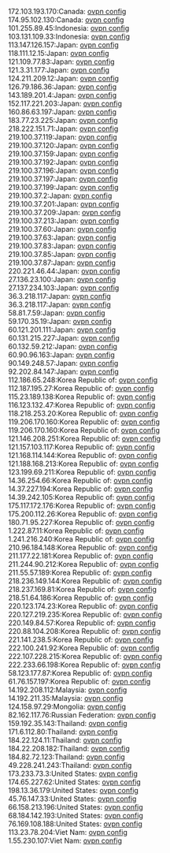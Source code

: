 172.103.193.170:Canada: [ovpn config](vpn/172_103_193_170.ovpn)  
174.95.102.130:Canada: [ovpn config](vpn/174_95_102_130.ovpn)  
101.255.89.45:Indonesia: [ovpn config](vpn/101_255_89_45.ovpn)  
103.131.109.33:Indonesia: [ovpn config](vpn/103_131_109_33.ovpn)  
113.147.126.157:Japan: [ovpn config](vpn/113_147_126_157.ovpn)  
118.111.12.15:Japan: [ovpn config](vpn/118_111_12_15.ovpn)  
121.109.77.83:Japan: [ovpn config](vpn/121_109_77_83.ovpn)  
121.3.31.177:Japan: [ovpn config](vpn/121_3_31_177.ovpn)  
124.211.209.12:Japan: [ovpn config](vpn/124_211_209_12.ovpn)  
126.79.186.36:Japan: [ovpn config](vpn/126_79_186_36.ovpn)  
143.189.201.4:Japan: [ovpn config](vpn/143_189_201_4.ovpn)  
152.117.221.203:Japan: [ovpn config](vpn/152_117_221_203.ovpn)  
160.86.63.197:Japan: [ovpn config](vpn/160_86_63_197.ovpn)  
183.77.23.225:Japan: [ovpn config](vpn/183_77_23_225.ovpn)  
218.222.151.71:Japan: [ovpn config](vpn/218_222_151_71.ovpn)  
219.100.37.119:Japan: [ovpn config](vpn/219_100_37_119.ovpn)  
219.100.37.120:Japan: [ovpn config](vpn/219_100_37_120.ovpn)  
219.100.37.159:Japan: [ovpn config](vpn/219_100_37_159.ovpn)  
219.100.37.192:Japan: [ovpn config](vpn/219_100_37_192.ovpn)  
219.100.37.196:Japan: [ovpn config](vpn/219_100_37_196.ovpn)  
219.100.37.197:Japan: [ovpn config](vpn/219_100_37_197.ovpn)  
219.100.37.199:Japan: [ovpn config](vpn/219_100_37_199.ovpn)  
219.100.37.2:Japan: [ovpn config](vpn/219_100_37_2.ovpn)  
219.100.37.201:Japan: [ovpn config](vpn/219_100_37_201.ovpn)  
219.100.37.209:Japan: [ovpn config](vpn/219_100_37_209.ovpn)  
219.100.37.213:Japan: [ovpn config](vpn/219_100_37_213.ovpn)  
219.100.37.60:Japan: [ovpn config](vpn/219_100_37_60.ovpn)  
219.100.37.63:Japan: [ovpn config](vpn/219_100_37_63.ovpn)  
219.100.37.83:Japan: [ovpn config](vpn/219_100_37_83.ovpn)  
219.100.37.85:Japan: [ovpn config](vpn/219_100_37_85.ovpn)  
219.100.37.87:Japan: [ovpn config](vpn/219_100_37_87.ovpn)  
220.221.46.44:Japan: [ovpn config](vpn/220_221_46_44.ovpn)  
27.136.23.100:Japan: [ovpn config](vpn/27_136_23_100.ovpn)  
27.137.234.103:Japan: [ovpn config](vpn/27_137_234_103.ovpn)  
36.3.218.117:Japan: [ovpn config](vpn/36_3_218_117.ovpn)  
36.3.218.117:Japan: [ovpn config](vpn/36_3_218_117.ovpn)  
58.81.7.59:Japan: [ovpn config](vpn/58_81_7_59.ovpn)  
59.170.35.19:Japan: [ovpn config](vpn/59_170_35_19.ovpn)  
60.121.201.111:Japan: [ovpn config](vpn/60_121_201_111.ovpn)  
60.131.215.227:Japan: [ovpn config](vpn/60_131_215_227.ovpn)  
60.132.59.212:Japan: [ovpn config](vpn/60_132_59_212.ovpn)  
60.90.96.163:Japan: [ovpn config](vpn/60_90_96_163.ovpn)  
90.149.248.57:Japan: [ovpn config](vpn/90_149_248_57.ovpn)  
92.202.84.147:Japan: [ovpn config](vpn/92_202_84_147.ovpn)  
112.186.65.248:Korea Republic of: [ovpn config](vpn/112_186_65_248.ovpn)  
112.187.195.27:Korea Republic of: [ovpn config](vpn/112_187_195_27.ovpn)  
115.23.189.138:Korea Republic of: [ovpn config](vpn/115_23_189_138.ovpn)  
116.123.132.47:Korea Republic of: [ovpn config](vpn/116_123_132_47.ovpn)  
118.218.253.20:Korea Republic of: [ovpn config](vpn/118_218_253_20.ovpn)  
119.206.170.160:Korea Republic of: [ovpn config](vpn/119_206_170_160.ovpn)  
119.206.170.160:Korea Republic of: [ovpn config](vpn/119_206_170_160.ovpn)  
121.146.208.251:Korea Republic of: [ovpn config](vpn/121_146_208_251.ovpn)  
121.157.103.117:Korea Republic of: [ovpn config](vpn/121_157_103_117.ovpn)  
121.168.114.144:Korea Republic of: [ovpn config](vpn/121_168_114_144.ovpn)  
121.188.168.213:Korea Republic of: [ovpn config](vpn/121_188_168_213.ovpn)  
123.199.69.211:Korea Republic of: [ovpn config](vpn/123_199_69_211.ovpn)  
14.36.254.66:Korea Republic of: [ovpn config](vpn/14_36_254_66.ovpn)  
14.37.227.194:Korea Republic of: [ovpn config](vpn/14_37_227_194.ovpn)  
14.39.242.105:Korea Republic of: [ovpn config](vpn/14_39_242_105.ovpn)  
175.117.172.176:Korea Republic of: [ovpn config](vpn/175_117_172_176.ovpn)  
175.200.112.26:Korea Republic of: [ovpn config](vpn/175_200_112_26.ovpn)  
180.71.95.227:Korea Republic of: [ovpn config](vpn/180_71_95_227.ovpn)  
1.222.87.11:Korea Republic of: [ovpn config](vpn/1_222_87_11.ovpn)  
1.241.216.240:Korea Republic of: [ovpn config](vpn/1_241_216_240.ovpn)  
210.96.184.148:Korea Republic of: [ovpn config](vpn/210_96_184_148.ovpn)  
211.177.22.181:Korea Republic of: [ovpn config](vpn/211_177_22_181.ovpn)  
211.244.90.212:Korea Republic of: [ovpn config](vpn/211_244_90_212.ovpn)  
211.55.57.189:Korea Republic of: [ovpn config](vpn/211_55_57_189.ovpn)  
218.236.149.144:Korea Republic of: [ovpn config](vpn/218_236_149_144.ovpn)  
218.237.169.81:Korea Republic of: [ovpn config](vpn/218_237_169_81.ovpn)  
218.51.64.186:Korea Republic of: [ovpn config](vpn/218_51_64_186.ovpn)  
220.123.174.23:Korea Republic of: [ovpn config](vpn/220_123_174_23.ovpn)  
220.127.219.235:Korea Republic of: [ovpn config](vpn/220_127_219_235.ovpn)  
220.149.84.57:Korea Republic of: [ovpn config](vpn/220_149_84_57.ovpn)  
220.88.104.208:Korea Republic of: [ovpn config](vpn/220_88_104_208.ovpn)  
221.141.238.5:Korea Republic of: [ovpn config](vpn/221_141_238_5.ovpn)  
222.100.241.92:Korea Republic of: [ovpn config](vpn/222_100_241_92.ovpn)  
222.107.228.215:Korea Republic of: [ovpn config](vpn/222_107_228_215.ovpn)  
222.233.66.198:Korea Republic of: [ovpn config](vpn/222_233_66_198.ovpn)  
58.123.177.87:Korea Republic of: [ovpn config](vpn/58_123_177_87.ovpn)  
61.76.157.197:Korea Republic of: [ovpn config](vpn/61_76_157_197.ovpn)  
14.192.208.112:Malaysia: [ovpn config](vpn/14_192_208_112.ovpn)  
14.192.211.35:Malaysia: [ovpn config](vpn/14_192_211_35.ovpn)  
124.158.97.29:Mongolia: [ovpn config](vpn/124_158_97_29.ovpn)  
82.162.117.76:Russian Federation: [ovpn config](vpn/82_162_117_76.ovpn)  
159.192.35.143:Thailand: [ovpn config](vpn/159_192_35_143.ovpn)  
171.6.112.80:Thailand: [ovpn config](vpn/171_6_112_80.ovpn)  
184.22.124.11:Thailand: [ovpn config](vpn/184_22_124_11.ovpn)  
184.22.208.182:Thailand: [ovpn config](vpn/184_22_208_182.ovpn)  
184.82.72.123:Thailand: [ovpn config](vpn/184_82_72_123.ovpn)  
49.228.241.243:Thailand: [ovpn config](vpn/49_228_241_243.ovpn)  
173.233.73.3:United States: [ovpn config](vpn/173_233_73_3.ovpn)  
174.65.227.62:United States: [ovpn config](vpn/174_65_227_62.ovpn)  
198.13.36.179:United States: [ovpn config](vpn/198_13_36_179.ovpn)  
45.76.147.33:United States: [ovpn config](vpn/45_76_147_33.ovpn)  
66.158.213.196:United States: [ovpn config](vpn/66_158_213_196.ovpn)  
68.184.142.193:United States: [ovpn config](vpn/68_184_142_193.ovpn)  
76.169.108.188:United States: [ovpn config](vpn/76_169_108_188.ovpn)  
113.23.78.204:Viet Nam: [ovpn config](vpn/113_23_78_204.ovpn)  
1.55.230.107:Viet Nam: [ovpn config](vpn/1_55_230_107.ovpn)  
